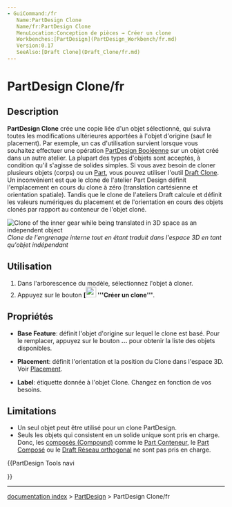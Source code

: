 ```yaml
---
- GuiCommand:/fr
   Name:PartDesign Clone
   Name/fr:PartDesign Clone
   MenuLocation:Conception de pièces → Créer un clone
   Workbenches:[PartDesign](PartDesign_Workbench/fr.md)
   Version:0.17
   SeeAlso:[Draft Clone](Draft_Clone/fr.md)
---
```


# PartDesign Clone/fr

## Description

**PartDesign Clone** crée une copie liée d\'un objet sélectionné, qui suivra toutes les modifications ultérieures apportées à l\'objet d\'origine (sauf le placement). Par exemple, un cas d\'utilisation survient lorsque vous souhaitez effectuer une opération [PartDesign Booléenne](PartDesign_Boolean/fr.md) sur un objet créé dans un autre atelier. La plupart des types d\'objets sont acceptés, à condition qu\'il s\'agisse de solides simples. Si vous avez besoin de cloner plusieurs objets (corps) ou un [Part](Std_Part/fr.md), vous pouvez utiliser l\'outil [Draft Clone](Draft_Clone/fr.md). Un inconvénient est que le clone de l\'atelier Part Design définit l\'emplacement en cours du clone à zéro (translation cartésienne et orientation spatiale). Tandis que le clone de l\'ateliers Draft calcule et définit les valeurs numériques du placement et de l\'orientation en cours des objets clonés par rapport au conteneur de l\'objet cloné.

![*Clone of the inner gear while being translated in 3D space as an independent object*](images/clone.png ) 
*Clone de l'engrenage interne tout en étant traduit dans l'espace 3D en tant qu'objet indépendant*

## Utilisation

1.  Dans l\'arborescence du modèle, sélectionnez l\'objet à cloner.
2.  Appuyez sur le bouton **[<img src=images/PartDesign_Clone.svg style="width:24px"> '''Créer un clone'''**.

## Propriétés

-    **Base Feature**: définit l\'objet d\'origine sur lequel le clone est basé. Pour le remplacer, appuyez sur le bouton **...** pour obtenir la liste des objets disponibles.

-    **Placement**: définit l\'orientation et la position du Clone dans l\'espace 3D. Voir [Placement](Placement/fr.md).

-    **Label**: étiquette donnée à l\'objet Clone. Changez en fonction de vos besoins.

## Limitations

-   Un seul objet peut être utilisé pour un clone PartDesign.
-   Seuls les objets qui consistent en un solide unique sont pris en charge. Donc, les [composés (Compound)](Glossary/fr#Compound.md) comme le [Part Conteneur](Std_Part/fr.md), le [Part Composé](Part_Compound/fr.md) ou le [Draft Réseau orthogonal](Draft_OrthoArray/fr.md) ne sont pas pris en charge.





{{PartDesign Tools navi

}}

---
[documentation index](../README.md) > [PartDesign](PartDesign_Workbench.md) > PartDesign Clone/fr
